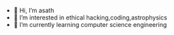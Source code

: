 - 👋 Hi, I’m asath
- 👀 I’m interested in ethical hacking,coding,astrophysics
- 🌱 I’m currently learning computer science engineering

<!---
Asath11/Asath11 is a ✨ special ✨ repository because its `README.md` (this file) appears on your GitHub profile.
You can click the Preview link to take a look at your changes.
--->
